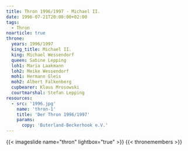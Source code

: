 ```yaml
---
title: Thron 1996/1997 - Michael II.
date: 1996-07-21T20:00:00+02:00
tags:
  - Thron
noarticle: true
throne:
  years: 1996/1997
  king_title: Michael II.
  king: Michael Wessendorf
  queen: Sabine Lepping
  loh1: Maria Laakmann
  loh2: Meike Wessendorf
  moh1: Hermann Gleis
  moh2: Albert Falkenberg
  cupbearer: Klaus Mrosowski
  courtmarshal: Stefan Lepping
resources:
  - src: '1996.jpg'
    name: 'thron-1'
    title: 'Der Thron 1996/1997'
    params:
      copy: 'Buterland-Beckerhook e.V.'
---
```

{{< imageslide name="thron" lightbox="true" >}}
{{< thronemembers >}}
